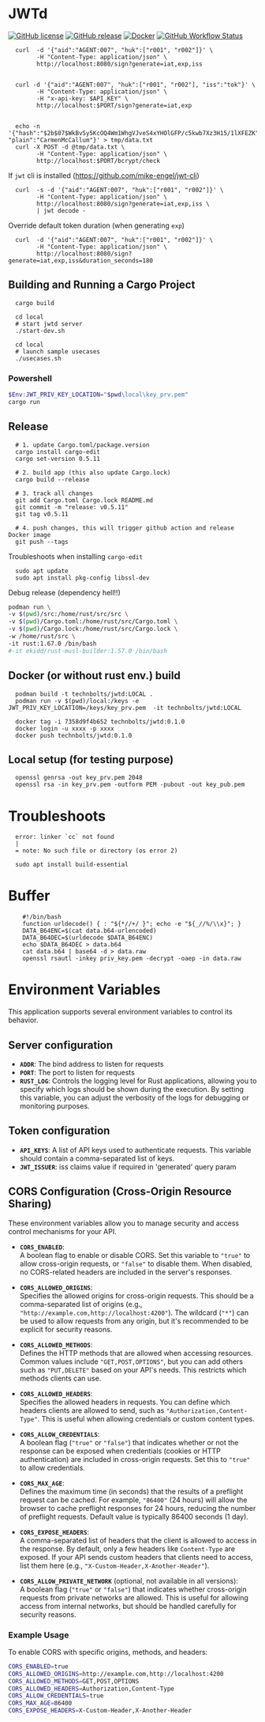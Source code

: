 # JWTd

[![GitHub license](https://img.shields.io/github/license/Arnauld/jwtd.svg)](https://github.com/Arnauld/jwtd/blob/master/LICENSE)
[![GitHub release](https://img.shields.io/github/release/Arnauld/jwtd.svg)](https://GitHub.com/Arnauld/jwtd/releases/)
[![Docker](https://badgen.net/badge/icon/docker?icon=docker&label)](https://hub.docker.com/r/technbolts/jwtd/tags)
[![GitHub Workflow Status](https://img.shields.io/github/workflow/status/Arnauld/jwtd/Rust)](https://github.com/Arnauld/jwtd/actions/workflows/rust.yml)

      curl  -d '{"aid":"AGENT:007", "huk":["r001", "r002"]}' \
            -H "Content-Type: application/json" \
            http://localhost:8080/sign?generate=iat,exp,iss


      curl -d '{"aid":"AGENT:007", "huk":["r001", "r002"], "iss":"tok"}' \
            -H "Content-Type: application/json" \
            -H "x-api-key: $API_KEY" \
            http://localhost:$PORT/sign?generate=iat,exp


      echo -n '{"hash":"$2b$07$WkBvSy5KcOQ4Wm1WhgVJveS4xYHOlGFP/c5kwb7Xz3H15/1lXFEZK", "plain":"CarmenMcCallum"}' > tmp/data.txt
      curl -X POST -d @tmp/data.txt \
            -H "Content-Type: application/json" \
            http://localhost:$PORT/bcrypt/check



If `jwt` cli is installed (https://github.com/mike-engel/jwt-cli)

      curl  -s -d '{"aid":"AGENT:007", "huk":["r001", "r002"]}' \
            -H "Content-Type: application/json" \
            http://localhost:8080/sign?generate=iat,exp,iss \
            | jwt decode -

Override default token duration (when generating `exp`)

      curl  -d '{"aid":"AGENT:007", "huk":["r001", "r002"]}' \
            -H "Content-Type: application/json" \
            http://localhost:8080/sign?generate=iat,exp,iss&duration_seconds=180

## Building and Running a Cargo Project

      cargo build

      cd local
      # start jwtd server
      ./start-dev.sh

      cd local
      # launch sample usecases
      ./usecases.sh

### Powershell

````powershell
$Env:JWT_PRIV_KEY_LOCATION="$pwd\local\key_prv.pem"
cargo run
````

## Release

      # 1. update Cargo.toml/package.version
      cargo install cargo-edit
      cargo set-version 0.5.11

      # 2. build app (this also update Cargo.lock)
      cargo build --release

      # 3. track all changes
      git add Cargo.toml Cargo.lock README.md
      git commit -m "release: v0.5.11"
      git tag v0.5.11
      
      # 4. push changes, this will trigger github action and release Docker image
      git push --tags


Troubleshoots when installing `cargo-edit`

      sudo apt update
      sudo apt install pkg-config libssl-dev


Debug release (dependency hell!!)

````bash
podman run \
-v $(pwd)/src:/home/rust/src/src \
-v $(pwd)/Cargo.toml:/home/rust/src/Cargo.toml \
-v $(pwd)/Cargo.lock:/home/rust/src/Cargo.lock \
-w /home/rust/src \
-it rust:1.67.0 /bin/bash
#-it ekidd/rust-musl-builder:1.57.0 /bin/bash
````


## Docker (or without rust env.) build

      podman build -t technbolts/jwtd:LOCAL .
      podman run -v $(pwd)/local:/keys -e JWT_PRIV_KEY_LOCATION=/keys/key_prv.pem  -it technbolts/jwtd:LOCAL

      docker tag -i 7358d9f4b652 technbolts/jwtd:0.1.0
      docker login -u xxxx -p xxxx
      docker push technbolts/jwtd:0.1.0

## Local setup (for testing purpose)

      openssl genrsa -out key_prv.pem 2048
      openssl rsa -in key_prv.pem -outform PEM -pubout -out key_pub.pem


# Troubleshoots

      error: linker `cc` not found
      |
      = note: No such file or directory (os error 2)

      sudo apt install build-essential

# Buffer

        #!/bin/bash
        function urldecode() { : "${*//+/ }"; echo -e "${_//%/\\x}"; }
        DATA_B64ENC=$(cat data.b64-urlencoded)
        DATA_B64DEC=$(urldecode $DATA_B64ENC)
        echo $DATA_B64DEC > data.b64
        cat data.b64 | base64 -d > data.raw
        openssl rsautl -inkey priv_key.pem -decrypt -oaep -in data.raw

# Environment Variables

This application supports several environment variables to control its behavior.

## Server configuration
- **`ADDR`**:
The bind address to listen for requests
- **`PORT`**:
The port to listen for requests
- **`RUST_LOG`**:
Controls the logging level for Rust applications, allowing you to specify which logs should be shown during the execution. By setting this variable, you can adjust the verbosity of the logs for debugging or monitoring purposes.

## Token configuration
- **`API_KEYS`**:
A list of API keys used to authenticate requests. This variable should contain a comma-separated list of keys.
- **`JWT_ISSUER`**:
iss claims value if required in 'generated' query param

## CORS Configuration (Cross-Origin Resource Sharing)
These environment variables allow you to manage security and access control mechanisms for your API.

- **`CORS_ENABLED`**:  
  A boolean flag to enable or disable CORS. Set this variable to `"true"` to allow cross-origin requests, or `"false"` to disable them. When disabled, no CORS-related headers are included in the server's responses.

- **`CORS_ALLOWED_ORIGINS`**:  
  Specifies the allowed origins for cross-origin requests. This should be a comma-separated list of origins (e.g., `"http://example.com,http://localhost:4200"`). The wildcard (`"*"`) can be used to allow requests from any origin, but it's recommended to be explicit for security reasons.

- **`CORS_ALLOWED_METHODS`**:  
  Defines the HTTP methods that are allowed when accessing resources. Common values include `"GET,POST,OPTIONS"`, but you can add others such as `"PUT,DELETE"` based on your API's needs. This restricts which methods clients can use.

- **`CORS_ALLOWED_HEADERS`**:  
  Specifies the allowed headers in requests. You can define which headers clients are allowed to send, such as `"Authorization,Content-Type"`. This is useful when allowing credentials or custom content types.

- **`CORS_ALLOW_CREDENTIALS`**:  
  A boolean flag (`"true"` or `"false"`) that indicates whether or not the response can be exposed when credentials (cookies or HTTP authentication) are included in cross-origin requests. Set this to `"true"` to allow credentials.

- **`CORS_MAX_AGE`**:  
  Defines the maximum time (in seconds) that the results of a preflight request can be cached. For example, `"86400"` (24 hours) will allow the browser to cache preflight responses for 24 hours, reducing the number of preflight requests. Default value is typically 86400 seconds (1 day).

- **`CORS_EXPOSE_HEADERS`**:  
  A comma-separated list of headers that the client is allowed to access in the response. By default, only a few headers like `Content-Type` are exposed. If your API sends custom headers that clients need to access, list them here (e.g., `"X-Custom-Header,X-Another-Header"`).

- **`CORS_ALLOW_PRIVATE_NETWORK`** (optional, not available in all versions):  
  A boolean flag (`"true"` or `"false"`) that indicates whether cross-origin requests from private networks are allowed. This is useful for allowing access from internal networks, but should be handled carefully for security reasons.

### Example Usage

To enable CORS with specific origins, methods, and headers:

```bash
CORS_ENABLED=true
CORS_ALLOWED_ORIGINS=http://example.com,http://localhost:4200
CORS_ALLOWED_METHODS=GET,POST,OPTIONS
CORS_ALLOWED_HEADERS=Authorization,Content-Type
CORS_ALLOW_CREDENTIALS=true
CORS_MAX_AGE=86400
CORS_EXPOSE_HEADERS=X-Custom-Header,X-Another-Header
